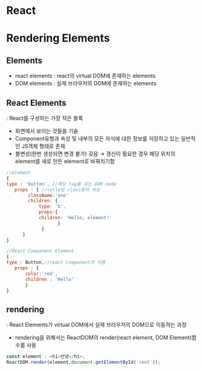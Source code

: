 # React

# Rendering Elements

## Elements

- react elements : react의 virtual DOM에 존재하는 elements
- DOM elements : 실제 브라우저의 DOM에 존재하는 elements

## React Elements

: React를 구성하는 가장 작은 블록

- 화면에서 보이는 것들을 기술
- Component유형과 속성 및 내부의 모든 자식에 대한 정보를 저장하고 있는 일반적인 JS객체 형태로 존재
- 불변성(한번 생성되면 변경 불가) 갖음 → 갱신이 필요한 경우 해당 위치의 element를 새로 만든 element로 바꿔치기함

```jsx
//element
{
type : 'button', //해당 tag를 갖는 DOM node
   props : { //sytle및 class등의 속성
        className:'one'
        children: {
            type: 'b',
            props:{
            children: 'Hello, element!'
                   }
             }
      }
}

//React Component Element
{
type : Button,//react component의 이름
   props : {
       color:'red',
       children : 'Hello'       
       }
}
```

## rendering

: React Elements가 virtual DOM에서 실제 브라우저의 DOM으로 이동하는 과정

- rendering을 위해서는 ReactDOM의 render(react element, DOM Element)함수를 사용

```jsx
const element : <h1>안녕</h1>;
ReactDOM.render(element,document.getElementById('root'));
```